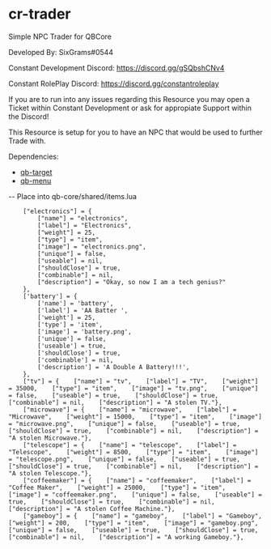 # cr-trader
Simple NPC Trader for QBCore

Developed By: SixGrams#0544

Constant Development Discord: https://discord.gg/gSQbshCNv4

Constant RolePlay Discord: https://discord.gg/constantroleplay

If you are to run into any issues regarding this Resource you may open a Ticket within Constant Development or ask for appropiate Support within the Discord!

This Resource is setup for you to have an NPC that would be used to further Trade with.

Dependencies:
- [qb-target](https://github.com/Renewed-Scripts/qb-target)
- [qb-menu](https://github.com/qbcore-framework/qb-menu)

-- Place into qb-core/shared/items.lua
```
    ["electronics"] = {
        ["name"] = "electronics",
        ["label"] = "Electronics",
        ["weight"] = 25,
        ["type"] = "item",
        ["image"] = "electronics.png",
        ["unique"] = false,
        ["useable"] = nil,
        ["shouldClose"] = true,
        ["combinable"] = nil,
        ["description"] = "Okay, so now I am a tech genius?"
    },
    ['battery'] = {
        ['name'] = 'battery', 			    
        ['label'] = 'AA Batter ', 				
        ['weight'] = 25, 		
        ['type'] = 'item', 		
        ['image'] = 'battery.png', 		    
        ['unique'] = false, 	
        ['useable'] = true, 	
        ['shouldClose'] = true,	   
        ['combinable'] = nil,   
        ['description'] = 'A Double A Battery!!!',
    },
    ["tv"] = {    ["name"] = "tv",    ["label"] = "TV",    ["weight"] = 35000,    ["type"] = "item",    ["image"] = "tv.png",    ["unique"] = false,    ["useable"] = true,    ["shouldClose"] = true,    ["combinable"] = nil,    ["description"] = "A stolen TV."},
    ["microwave"] = {    ["name"] = "microwave",    ["label"] = "Microwave",    ["weight"] = 15000,    ["type"] = "item",    ["image"] = "microwave.png",    ["unique"] = false,    ["useable"] = true,    ["shouldClose"] = true,    ["combinable"] = nil,    ["description"] = "A stolen Microwave."},
    ["telescope"] = {    ["name"] = "telescope",    ["label"] = "Telescope",    ["weight"] = 8500,    ["type"] = "item",    ["image"] = "telescope.png",    ["unique"] = false,    ["useable"] = true,    ["shouldClose"] = true,    ["combinable"] = nil,    ["description"] = "A stolen Telescope."},
    ["coffeemaker"] = {    ["name"] = "coffeemaker",    ["label"] = "Coffee Maker",    ["weight"] = 25000,    ["type"] = "item",    ["image"] = "coffeemaker.png",    ["unique"] = false,    ["useable"] = true,    ["shouldClose"] = true,    ["combinable"] = nil,    ["description"] = "A stolen Coffee Machine."},
    ["gameboy"] = {    ["name"] = "gameboy",    ["label"] = "Gameboy",    ["weight"] = 200,    ["type"] = "item",    ["image"] = "gameboy.png",    ["unique"] = false,    ["useable"] = true,    ["shouldClose"] = true,    ["combinable"] = nil,    ["description"] = "A working Gameboy."},
```
